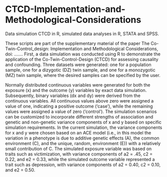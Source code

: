# CTCD-Implementation-and-Methodological-Considerations
Data simulation CTCD in R, simulated data analyses in R, STATA and SPSS.

These scripts are part of the supplementary material of the paper The Co-Twin-Control_design: Implementation and Methodological Considerations, doi: .......
First, a data simulation was conducted using R to demonstrate the application of the Co-Twin-Control-Design (CTCD) for assessing causality and confounding. Three datasets were generated: one for a population sample, one for a dizygotic (DZ) twin sample, and one for a monozygotic (MZ) twin sample, where the desired samples can be specified by the user. 

Normally distributed continuous variables were generated for both the exposure (x) and the outcome (y) variables by exact data simulation. Subsequently, binary variables (dx and dy) were derived from the continuous variables. All continuous values above zero were assigned a value of one, indicating a positive outcome (‘case’), while the remaining values were assigned a value of zero (‘control’). The simulation scenarios can be customized to incorporate different strengths of association and genetic and non-genetic variance components of x and y based on specific simulation requirements. 
In the current simulation, the variance components for x and y were chosen based on an ACE model (i.e., in this model the variation in a phenotype is due to additive genetic effects (A), the common environment (C), and the unique, random, environment (E)) with a relatively small contribution of C. The simulated exposure variable was based on traits such as victimization, with variance components of a2 = .45, c2 = 0.22, and e2 = 0.33, while the simulated outcome variable represented a trait such as depression, with variance components of a2 = 0.40, c2 = 0.10, and e2 = 0.50.  
